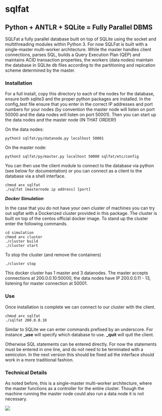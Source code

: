 # sqlfat
## Python + ANTLR + SQLite = Fully Parallel DBMS 

SQLFat a fully parallel database built on top of SQLite using the socket and multithreading modules within Python 3. For now SQLFat is built with a single-master multi-worker architecture. While the master handles client connections, parses SQL, builds a Query Execution Plan (QEP) and maintains ACID transaction properties, the workers (data nodes) maintain the database in SQLite db files according to the partitioning and repication scheme determined by the master.

### Installation

For a full install, copy this directory to each of the nodes for the database, ensure both sqlite3 and the proper python packages are installed. In the config_test file ensure that you enter in the correct IP addresses and port numbers for your nodes (by convention the master node will listen on port 50000 and the data nodes will listen on port 50001). Then you can start up the data nodes and the master node (IN THAT ORDER!)

On the data nodes:
	
    python3 sqlfat/py/datanode.py localhost 50001

On the master node:
	
    python3 sqlfat/py/master.py localhost 50000 sqlfat/etc/config

You can then use the client module to connect to the database via python (see below for documentation) or you can connect as a client to the database via a shell interface.

	
    chmod a+x sqlfat
    ./sqlfat [masternode ip address] [port]

**_Docker Simulation_**

In the case that you do not have your own cluster of machines you can try out sqlfat with a Dockerized cluster provided in this package. The cluster is built on top of the centos official docker image. To stand up the cluster enter the following commands.

	cd simulation
	chmod a+x cluster
	./cluster build
	./cluster start

To stop the cluster (and remove the containers)

	./cluster stop

This docker cluster has 1 master and 3 datanodes. The master accepts connections at 200.0.0.10:50000, the data nodes have IP 200.0.0.11 - 13, listening for master connection at 50001.


### Use

Once installation is complete we can connect to our cluster with the client.

	chmod a+x sqlfat
	./sqlfat 200.0.0.10

Similar to SQLite we can enter commands prefixed by an underscore. For instance **_use** will specify which database to use. **_quit** will quit the client. 

Otherwise SQL statements can be entered directly. For now the statements must be entered in one line, and do not need to be terminated with a semicolon. In the next version this should be fixed ad the interface should work in a more traditional fashion. 


### Technical Details

As noted before, this is a single-master multi-worker architecture, where the master functions as a controller for the entire cluster. Though the machine running the master node could also run a data node it is not necessary.

![](https://raw.githubusercontent.com/gonzodeveloper/stock-comparison/master/img/structure.png)
